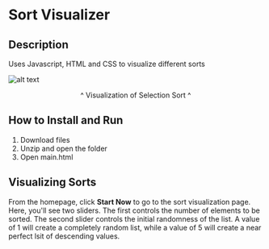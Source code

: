 # Sort Visualizer

## Description
Uses Javascript, HTML and CSS to visualize different sorts

![alt text](https://github.com/KaiDubauskas/SortVisualizer/blob/master/SortVisualizer.gif "Logo Title Text 1")
<p align="center">^ Visualization of Selection Sort ^</p>


## How to Install and Run

1. Download files
2. Unzip and open the folder
3. Open main.html

## Visualizing Sorts

From the homepage, click <b>Start Now</b> to go to the sort visualization page. Here, you'll see two sliders. The first controls the number of elements to be sorted. The second slider controls the initial randomness of the list. A value of 1 will create a completely random list, while a value of 5 will create a near perfect lsit of descending values. 
